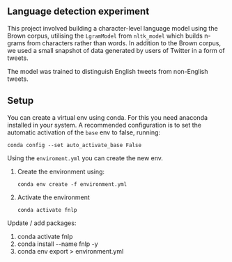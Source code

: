 ## Language detection experiment
This project involved building a character-level language model using the Brown corpus, utilising the `LgramModel` from `nltk_model` which builds n-grams from characters rather than words. In addition to the Brown corpus, we used a small snapshot of data generated by users of Twitter in a form of tweets.

The model was trained to distinguish English tweets from non-English tweets.

## Setup
You can create a virtual env using conda. For this you need
anaconda installed in your system. A recommended configuration
is to set the automatic activation of the `base` env to false,
running:

```
conda config --set auto_activate_base False
```

Using the `enviroment.yml` you can create the new env.

1. Create the environment using:
   ```
   conda env create -f environment.yml
   ```
1. Activate the environment
   ```
   conda activate fnlp
   ```


Update / add packages:

1. conda activate fnlp
2. conda install --name fnlp <package> -y
3. conda env export > environment.yml

